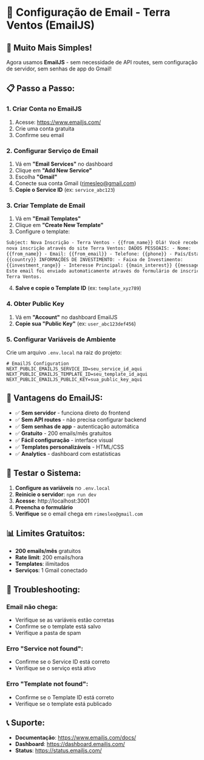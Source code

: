 # 📧 Configuração de Email - Terra Ventos (EmailJS)

## 🎯 **Muito Mais Simples!**

Agora usamos **EmailJS** - sem necessidade de API routes, sem configuração de servidor, sem senhas de app do Gmail!

## 📋 **Passo a Passo:**

### 1. **Criar Conta no EmailJS**

1. Acesse: https://www.emailjs.com/
2. Crie uma conta gratuita
3. Confirme seu email

### 2. **Configurar Serviço de Email**

1. Vá em **"Email Services"** no dashboard
2. Clique em **"Add New Service"**
3. Escolha **"Gmail"**
4. Conecte sua conta Gmail (rimesleo@gmail.com)
5. **Copie o Service ID** (ex: `service_abc123`)

### 3. **Criar Template de Email**

1. Vá em **"Email Templates"**
2. Clique em **"Create New Template"**
3. Configure o template:

```html
Subject: Nova Inscrição - Terra Ventos - {{from_name}} Olá! Você recebeu uma
nova inscrição através do site Terra Ventos: DADOS PESSOAIS: - Nome:
{{from_name}} - Email: {{from_email}} - Telefone: {{phone}} - País/Estado:
{{country}} INFORMAÇÕES DE INVESTIMENTO: - Faixa de Investimento:
{{investment_range}} - Interesse Principal: {{main_interest}} {{message}} ---
Este email foi enviado automaticamente através do formulário de inscrição da
Terra Ventos.
```

4. **Salve e copie o Template ID** (ex: `template_xyz789`)

### 4. **Obter Public Key**

1. Vá em **"Account"** no dashboard EmailJS
2. **Copie sua "Public Key"** (ex: `user_abc123def456`)

### 5. **Configurar Variáveis de Ambiente**

Crie um arquivo `.env.local` na raiz do projeto:

```env
# EmailJS Configuration
NEXT_PUBLIC_EMAILJS_SERVICE_ID=seu_service_id_aqui
NEXT_PUBLIC_EMAILJS_TEMPLATE_ID=seu_template_id_aqui
NEXT_PUBLIC_EMAILJS_PUBLIC_KEY=sua_public_key_aqui
```

## 🚀 **Vantagens do EmailJS:**

- ✅ **Sem servidor** - funciona direto do frontend
- ✅ **Sem API routes** - não precisa configurar backend
- ✅ **Sem senhas de app** - autenticação automática
- ✅ **Gratuito** - 200 emails/mês gratuitos
- ✅ **Fácil configuração** - interface visual
- ✅ **Templates personalizáveis** - HTML/CSS
- ✅ **Analytics** - dashboard com estatísticas

## 🧪 **Testar o Sistema:**

1. **Configure as variáveis** no `.env.local`
2. **Reinicie o servidor**: `npm run dev`
3. **Acesse**: http://localhost:3001
4. **Preencha o formulário**
5. **Verifique** se o email chega em `rimesleo@gmail.com`

## 📊 **Limites Gratuitos:**

- **200 emails/mês** gratuitos
- **Rate limit**: 200 emails/hora
- **Templates**: ilimitados
- **Serviços**: 1 Gmail conectado

## 🔧 **Troubleshooting:**

### Email não chega:

- Verifique se as variáveis estão corretas
- Confirme se o template está salvo
- Verifique a pasta de spam

### Erro "Service not found":

- Confirme se o Service ID está correto
- Verifique se o serviço está ativo

### Erro "Template not found":

- Confirme se o Template ID está correto
- Verifique se o template está publicado

## 📞 **Suporte:**

- **Documentação**: https://www.emailjs.com/docs/
- **Dashboard**: https://dashboard.emailjs.com/
- **Status**: https://status.emailjs.com/

